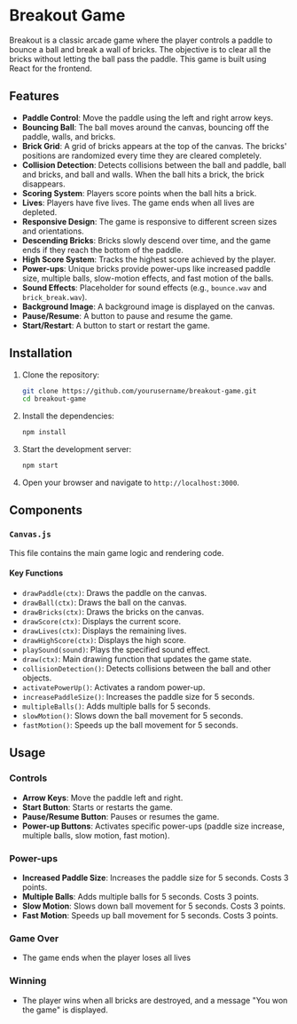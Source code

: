 # Breakout Game

Breakout is a classic arcade game where the player controls a paddle to bounce a ball and break a wall of bricks. The objective is to clear all the bricks without letting the ball pass the paddle. This game is built using React for the frontend.

## Features

- **Paddle Control**: Move the paddle using the left and right arrow keys.
- **Bouncing Ball**: The ball moves around the canvas, bouncing off the paddle, walls, and bricks.
- **Brick Grid**: A grid of bricks appears at the top of the canvas. The bricks' positions are randomized every time they are cleared completely.
- **Collision Detection**: Detects collisions between the ball and paddle, ball and bricks, and ball and walls. When the ball hits a brick, the brick disappears.
- **Scoring System**: Players score points when the ball hits a brick.
- **Lives**: Players have five lives. The game ends when all lives are depleted.
- **Responsive Design**: The game is responsive to different screen sizes and orientations.
- **Descending Bricks**: Bricks slowly descend over time, and the game ends if they reach the bottom of the paddle.
- **High Score System**: Tracks the highest score achieved by the player.
- **Power-ups**: Unique bricks provide power-ups like increased paddle size, multiple balls, slow-motion effects, and fast motion of the balls.
- **Sound Effects**: Placeholder for sound effects (e.g., `bounce.wav` and `brick_break.wav`).
- **Background Image**: A background image is displayed on the canvas.
- **Pause/Resume**: A button to pause and resume the game.
- **Start/Restart**: A button to start or restart the game.

## Installation

1. Clone the repository:
   ```bash
   git clone https://github.com/yourusername/breakout-game.git
   cd breakout-game
   ```

2. Install the dependencies:
   ```bash
   npm install
   ```

3. Start the development server:
   ```bash
   npm start
   ```

4. Open your browser and navigate to `http://localhost:3000`.



## Components

### `Canvas.js`

This file contains the main game logic and rendering code.

#### Key Functions

- `drawPaddle(ctx)`: Draws the paddle on the canvas.
- `drawBall(ctx)`: Draws the ball on the canvas.
- `drawBricks(ctx)`: Draws the bricks on the canvas.
- `drawScore(ctx)`: Displays the current score.
- `drawLives(ctx)`: Displays the remaining lives.
- `drawHighScore(ctx)`: Displays the high score.
- `playSound(sound)`: Plays the specified sound effect.
- `draw(ctx)`: Main drawing function that updates the game state.
- `collisionDetection()`: Detects collisions between the ball and other objects.
- `activatePowerUp()`: Activates a random power-up.
- `increasePaddleSize()`: Increases the paddle size for 5 seconds.
- `multipleBalls()`: Adds multiple balls for 5 seconds.
- `slowMotion()`: Slows down the ball movement for 5 seconds.
- `fastMotion()`: Speeds up the ball movement for 5 seconds.

## Usage

### Controls

- **Arrow Keys**: Move the paddle left and right.
- **Start Button**: Starts or restarts the game.
- **Pause/Resume Button**: Pauses or resumes the game.
- **Power-up Buttons**: Activates specific power-ups (paddle size increase, multiple balls, slow motion, fast motion).

### Power-ups

- **Increased Paddle Size**: Increases the paddle size for 5 seconds. Costs 3 points.
- **Multiple Balls**: Adds multiple balls for 5 seconds. Costs 3 points.
- **Slow Motion**: Slows down ball movement for 5 seconds. Costs 3 points.
- **Fast Motion**: Speeds up ball movement for 5 seconds. Costs 3 points.

### Game Over

- The game ends when the player loses all lives 

### Winning

- The player wins when all bricks are destroyed, and a message "You won the game" is displayed.

